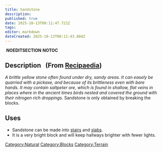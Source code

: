 ```yaml
---
title: Sandstone
description: 
published: true
date: 2025-10-13T00:11:47.721Z
tags: 
editor: markdown
dateCreated: 2025-10-13T00:11:43.884Z
---
```


 __NOEDITSECTION__ __NOTOC__

## Description   (From [Recipaedia](Recipaedia "wikilink"))

*A brittle yellow stone often found under dry, sandy areas. It can
easely be quarried with a pickaxe, and because of its brittleness even
with bare hands. It may contain saltpeter ore, which is found in
shallow, flat veins in places where in the ancient times birds nested
and covered the ground with their nitrogen rich droppings.* Sandstone is
only obtained by breaking the blocks. 

## Uses

  - Sandstone can be made into [stairs](Sandstone_Stairs "wikilink") and
    [slabs](Sandstone_Slab "wikilink").
  - It is a very bright block and will keep hallways brighter with fewer
    lights. 

[Category:Natural](Category:Natural "wikilink")
[Category:Blocks](Category:Blocks "wikilink")
[Category:Terrain](Category:Terrain "wikilink")